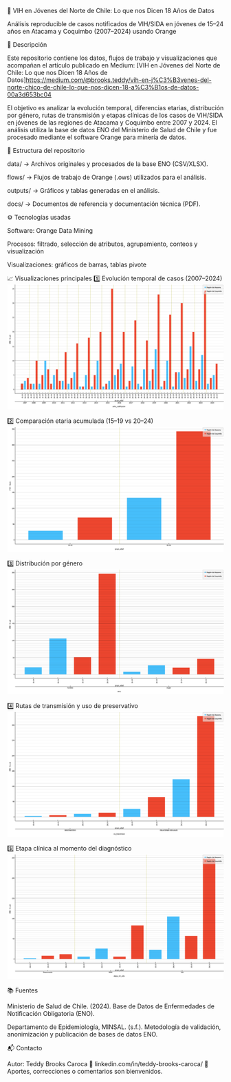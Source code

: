 🦠 VIH en Jóvenes del Norte de Chile: Lo que nos Dicen 18 Años de Datos

Análisis reproducible de casos notificados de VIH/SIDA en jóvenes de 15–24 años en Atacama y Coquimbo (2007–2024) usando Orange

📌 Descripción

Este repositorio contiene los datos, flujos de trabajo y visualizaciones que acompañan el artículo publicado en Medium:
[VIH en Jóvenes del Norte de Chile: Lo que nos Dicen 18 Años de Datos]https://medium.com/@brooks.teddy/vih-en-j%C3%B3venes-del-norte-chico-de-chile-lo-que-nos-dicen-18-a%C3%B1os-de-datos-00a3d653bc04

El objetivo es analizar la evolución temporal, diferencias etarias, distribución por género, rutas de transmisión y etapas clínicas de los casos de VIH/SIDA en jóvenes de las regiones de Atacama y Coquimbo entre 2007 y 2024. El análisis utiliza la base de datos ENO del Ministerio de Salud de Chile y fue procesado mediante el software Orange para minería de datos.

📁 Estructura del repositorio

data/ → Archivos originales y procesados de la base ENO (CSV/XLSX).

flows/ → Flujos de trabajo de Orange (.ows) utilizados para el análisis.

outputs/ → Gráficos y tablas generadas en el análisis.

docs/ → Documentos de referencia y documentación técnica (PDF).

⚙️ Tecnologías usadas

Software: Orange Data Mining

Procesos: filtrado, selección de atributos, agrupamiento, conteos y visualización

Visualizaciones: gráficos de barras, tablas pivote

📈 Visualizaciones principales
1️⃣ Evolución temporal de casos (2007–2024)
![Evolución temporal](outputs/Objetivo_1_distribucion_anual_de_casos.png)

2️⃣ Comparación etaria acumulada (15–19 vs 20–24)
![Casos_grupos_etarios](outputs/Objetivo_2_carga_de_casos_por_grupos_etarios.png)

3️⃣ Distribución por género
![Distribucion_sexo_edad](outputs/Objetivo_3_distribucion_sexo_edad.png)

4️⃣ Rutas de transmisión y uso de preservativo
![Vias_transmision](outputs/Objetivo_4_vias_de_transmision.png)

5️⃣ Etapa clínica al momento del diagnóstico
![Comparacion_clinica](outputs/Objetivo_5_comparacion_clinica_grupo_etario_etapa.png)

📚 Fuentes

Ministerio de Salud de Chile. (2024). Base de Datos de Enfermedades de Notificación Obligatoria (ENO).

Departamento de Epidemiología, MINSAL. (s.f.). Metodología de validación, anonimización y publicación de bases de datos ENO.

📬 Contacto

Autor: Teddy Brooks Caroca
📧 linkedin.com/in/teddy-brooks-caroca/
📌 Aportes, correcciones o comentarios son bienvenidos.
